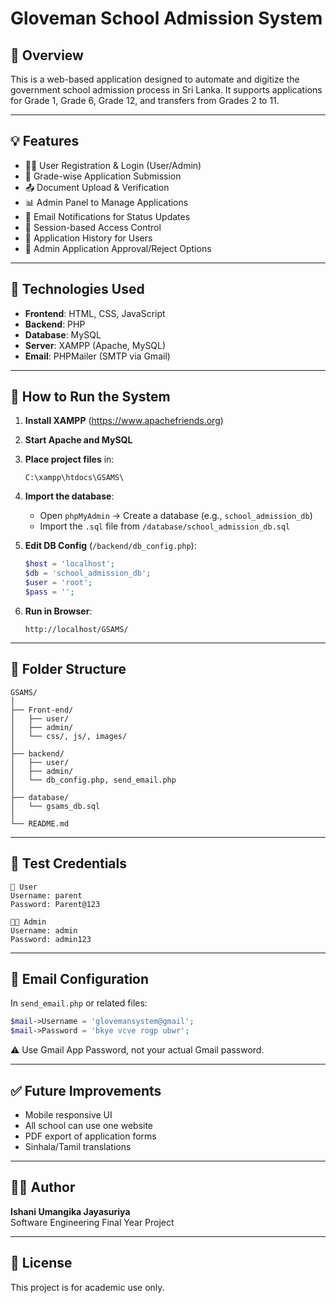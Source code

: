 # Gloveman School Admission System

## 📌 Overview

This is a web-based application designed to automate and digitize the government school admission process in Sri Lanka. It supports applications for Grade 1, Grade 6, Grade 12, and transfers from Grades 2 to 11.

---

## 💡 Features

- 👩‍💻 User Registration & Login (User/Admin)
- 📝 Grade-wise Application Submission
- 📤 Document Upload & Verification
- 📊 Admin Panel to Manage Applications
- 📧 Email Notifications for Status Updates
- 🔐 Session-based Access Control
- 📁 Application History for Users
- 📄 Admin Application Approval/Reject Options

---

## 🔧 Technologies Used

- **Frontend**: HTML, CSS, JavaScript
- **Backend**: PHP
- **Database**: MySQL
- **Server**: XAMPP (Apache, MySQL)
- **Email**: PHPMailer (SMTP via Gmail)

---

## 🚀 How to Run the System

1. **Install XAMPP** (https://www.apachefriends.org)
2. **Start Apache and MySQL**
3. **Place project files** in:
   ```
   C:\xampp\htdocs\GSAMS\
   ```
4. **Import the database**:
   - Open `phpMyAdmin` → Create a database (e.g., `school_admission_db`)
   - Import the `.sql` file from `/database/school_admission_db.sql`

5. **Edit DB Config** (`/backend/db_config.php`):
   ```php
   $host = 'localhost';
   $db = 'school_admission_db';
   $user = 'root';
   $pass = '';
   ```

6. **Run in Browser**:
   ```
   http://localhost/GSAMS/
   ```

---

## 📂 Folder Structure

```
GSAMS/
│
├── Front-end/
│   ├── user/
│   ├── admin/
│   └── css/, js/, images/
│
├── backend/
│   ├── user/
│   ├── admin/
│   └── db_config.php, send_email.php
│
├── database/
│   └── gsams_db.sql
│
└── README.md
```

---

## 🧪 Test Credentials

```text
👤 User
Username: parent
Password: Parent@123

👨‍💼 Admin
Username: admin
Password: admin123
```

---

## 📧 Email Configuration

In `send_email.php` or related files:
```php
$mail->Username = 'glovemansystem@gmail';
$mail->Password = 'bkye vcve rogp ubwr';
```

⚠️ Use Gmail App Password, not your actual Gmail password.

---

## ✅ Future Improvements

- Mobile responsive UI
- All school can use one website
- PDF export of application forms
- Sinhala/Tamil translations

---

## 🧑‍💻 Author

**Ishani Umangika Jayasuriya**  
Software Engineering Final Year Project  

---

## 📃 License

This project is for academic use only.
